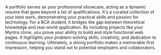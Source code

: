 A portfolio serves as your professional showcase, acting as a dynamic resume that goes beyond a list of qualifications. It's a curated collection of your best work, demonstrating your practical skills and passion for technology. For a BCA student, it bridges the gap between theoretical knowledge and real-world application. By including projects like your Myntra clone, you prove your ability to build and style functional web pages. It highlights your problem-solving skills, creativity, and dedication to continuous learning. Ultimately, a strong portfolio makes a memorable first impression, helping you stand out to potential employers and collaborators.
